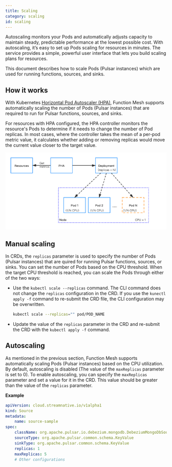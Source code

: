 ```yaml
---
title: Scaling
category: scaling
id: scaling
---
```


Autoscaling monitors your Pods and automatically adjusts capacity to maintain steady, predictable performance at the lowest possible cost. With autoscaling, it’s easy to set up Pods scaling for resources in minutes. The service provides a simple, powerful user interface that lets you build scaling plans for resources.

This document describes how to scale Pods (Pulsar instances) which are used for running functions, sources, and sinks.

## How it works

With Kubernetes [Horizontal Pod Autoscaler (HPA)](https://kubernetes.io/docs/tasks/run-application/horizontal-Pod-autoscale/), Function Mesh supports automatically scaling the number of Pods (Pulsar instances) that are required to run for Pulsar functions, sources, and sinks.

For resources with HPA configured, the HPA controller monitors the resource's Pods to determine if it needs to change the number of Pod replicas. In most cases, where the controller takes the mean of a per-pod metric value, it calculates whether adding or removing replicas would move the current value closer to the target value.

![scaling](../docs/assets/scaling.png)

## Manual scaling

In CRDs, the `replicas` parameter is used to specify the number of Pods (Pulsar instances) that are quired for running Pulsar functions, sources, or sinks. You can set the number of Pods based on the CPU threshold. When the target CPU threshold is reached, you can scale the Pods through either of the two ways:

- Use the `kubectl scale --replicas` command. The CLI command does not change the `replicas` configuration in the CRD. If you use the `kunectl apply -f` command to re-submit the CRD file, the CLI configuration may be overwritten.

    ```bash
    kubectl scale --replicas="" pod/POD_NAME
    ```
- Update the value of the `replicas` parameter in the CRD and re-submit the CRD with the `kubectl apply -f` command.

## Autoscaling

As mentioned in the previous section, Function Mesh supports automatically scaling Pods (Pulsar instances) based on the CPU utilization. By default, autoscaling is disabled (The value of the `maxReplicas` parameter is set to 0). To enable autoscaling, you can specify the `maxReplicas` parameter and set a value for it in the CRD. This value should be greater than the value of the `replicas` parameter.

**Example**

```yml
apiVersion: cloud.streamnative.io/v1alpha1
kind: Source
metadata:
    name: source-sample
spec:
    className: org.apache.pulsar.io.debezium.mongodb.DebeziumMongoDbSource
    sourceType: org.apache.pulsar.common.schema.KeyValue
    sinkType: org.apache.pulsar.common.schema.KeyValue
    replicas: 1
    maxReplicas: 5
    # Other configurations
```